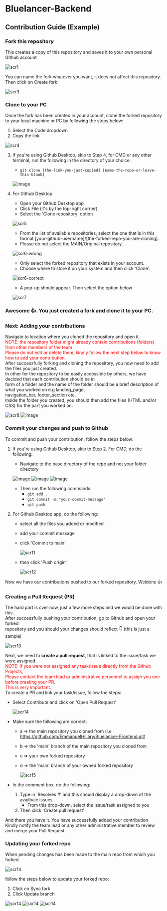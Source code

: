 # Bluelancer-Backend

## Contribution Guide (Example)

### Fork this repository
This creates a copy of this repository and saves it to your own personal Github account

![scr1](https://raw.githubusercontent.com/EmmanuelHillary/Bluelancer-Frontend/main/readme/Screenshot%20(24)_LI.jpg)

You can name the fork whatever you want, it does not affect this repository.
Then click on Create fork

![scr3](https://raw.githubusercontent.com/EmmanuelHillary/Bluelancer-Frontend/main/readme/Screenshot%20(46)_LI.jpg)

### Clone to your PC
Once the fork has been created in your account, clone the forked repository to your local machine or PC by following the steps below:
1. Select the Code dropdown
2. Copy the link

![scr4](https://raw.githubusercontent.com/EmmanuelHillary/Bluelancer-Frontend/main/readme/Screenshot%20(47)_LI.jpg)

3. If you're using Github Desktop, skip to Step 4, for CMD or any other terminal, run the following in the directory of your choice:
    * ``` git clone [the-link-you-just-copied] [name-the-repo-or-leave-this-blank] ```
    
    ![image](https://raw.githubusercontent.com/EmmanuelHillary/Bluelancer-Frontend/main/readme/Screenshot%20(48).png)

4. For Github Desktop
    * Open your Github Desktop app
    * Click File (it's by the top-right corner)
    * Select the 'Clone repository' option
    
    ![scr5](https://raw.githubusercontent.com/EmmanuelHillary/Bluelancer-Frontend/main/readme/Screenshot%20(49)_LI.jpg)
    
    * From the list of available repositories, select the one that is in this format [your-github-username]/[the-forked-repo-you-are-cloning].
    * Please do not select the MAIN/Original repository.
    
    ![scr6-wrong](https://raw.githubusercontent.com/EmmanuelHillary/Bluelancer-Frontend/main/readme/Screenshot%20(50)_LI.jpg)
    
    * Only select the forked repository that exists in your account.
    * Choose where to store it on your system and then click 'Clone'.
    
    ![scr6-correct](https://raw.githubusercontent.com/EmmanuelHillary/Bluelancer-Frontend/main/readme/Screenshot%20(52)_LI.jpg)
    
    * A pop-up should appear. Then select the option below
    
    ![scr7](https://raw.githubusercontent.com/EmmanuelHillary/Bluelancer-Frontend/main/readme/Screenshot%20(53)_LI.jpg)
    
### Awesome 👍. You just created a fork and clone it to your PC.

### Next: Adding your contributions
Navigate to location where you cloned the repository and open it.<br/>
<span style="color: red">NOTE: the repository folder might already contain contributions (folders) from other members of the team</br>
Please do not edit or delete them, kindly follow the next step below to know how to add your contribution.</span></br>
After successfully forking and cloning the repository, you now need to add the files you just created.</br>
In other for the repository to be easily accessible by others, we have decided that each contribution should be in </br>
form of a folder and the name of the folder should be a brief description of what you worked on e.g landing_page, <br/> navigation_bar, footer_section etc. <br/>
Inside the folder you created, you should then add the files (HTML and/or CSS) for the part you worked on.</br>

![scr8](https://raw.githubusercontent.com/EmmanuelHillary/Bluelancer-Frontend/main/readme/Screenshot%20(54)_LI.jpg)
![image](https://raw.githubusercontent.com/EmmanuelHillary/Bluelancer-Frontend/main/readme/Screenshot%20(55).png)

### Commit your changes and push to Github
To commit and push your contribution, follow the steps below:
1. If you're using Github Desktop, skip to Step 2. For CMD, do the following:
    * Navigate to the base directory of the repo and not your folder directory

    ![image](https://raw.githubusercontent.com/EmmanuelHillary/Bluelancer-Frontend/main/readme/Screenshot%20(56)_LI.jpg)
    ![image](https://raw.githubusercontent.com/EmmanuelHillary/Bluelancer-Frontend/main/readme/Screenshot%20(57).png)
    ![image](https://raw.githubusercontent.com/EmmanuelHillary/Bluelancer-Frontend/main/readme/Screenshot%20(58)_LI.jpg)

    * Then run the following commands:
        * ``` git add . ```
        * ``` git commit -m "your-commit-message" ```
        * ``` git push ```

2. For Github Desktop app, do the following:
    * select all the files you added or modified
    * add your commit message
    * click 'Commit to main'

        ![scr11](https://raw.githubusercontent.com/EmmanuelHillary/Bluelancer-Frontend/main/readme/Screenshot%20(59)_LI.jpg)

    * then click 'Push origin'

        ![scr12](https://raw.githubusercontent.com/EmmanuelHillary/Bluelancer-Frontend/main/readme/Screenshot%20(60)_LI.jpg)

Now we have our contributions pushed to our forked repository. Weldone 👍

### Creating a Pull Request (PR)
The hard part is over now, just a few more steps and we would be done with this.</br>
After successfully pushing your contribution, go to Github and open your forked <br/>
repository and you should your changes should reflect 👇 (this is just a sample)


![scr13](https://raw.githubusercontent.com/EmmanuelHillary/Bluelancer-Frontend/main/readme/Screenshot%20(61)_LI.jpg)

Next, we need to <strong>create a pull request</strong>, that is linked to the issue/task we were assigned.<br/>
<span style="color: red">NOTE: If you were not assigned any task/issue directly from the Github Projects,</br>
Please contact the team lead or administrative personnel to assign you one before creating your PR.</br>
This is very important.</span><br/>
To create a PR and link your task/issue, follow the steps:
* Select Contribute and click on 'Open Pull Request'

    ![scr14](https://raw.githubusercontent.com/EmmanuelHillary/Bluelancer-Frontend/main/readme/Screenshot%20(62)_LI.jpg)

* Make sure the following are correct:
    * a => the main repository you cloned from (i.e https://github.com/EmmanuelHillary/Bluelancer-Frontend.git)
    * b => the 'main' branch of the main repository you cloned from 
    * c => your own forked repository
    * d => the 'main' branch of your owned forked repository

        ![scr15](https://raw.githubusercontent.com/EmmanuelHillary/Bluelancer-Frontend/main/readme/Screenshot%20(63)_LI.jpg)

* In the comment box, do the following:
    1. Type in 'Resolves #' and this should display a drop-down of the availbale issues.
       - From this drop-down, select the issue/task assigned to you
    3. Then click 'Create pull request'

And there you have it. You have successfully added your contribution <br/>
Kindly notify the team lead or any other administrative member to review </br>
and merge your Pull Request.</br>

### Updating your forked repo
When pending changes has been made to the main repo from which you forked

![scr14](https://raw.githubusercontent.com/EmmanuelHillary/Bluelancer-Frontend/main/readme/Screenshot%20(68)_LI.jpg)

follow the steps below to update your forked repo:
   1. Click on Sync fork
   2. Click Update branch
   
   ![scr14](https://raw.githubusercontent.com/EmmanuelHillary/Bluelancer-Frontend/main/readme/Screenshot%20(65)_LI.jpg)
   ![scr14](https://raw.githubusercontent.com/EmmanuelHillary/Bluelancer-Frontend/main/readme/Screenshot%20(66)_LI.jpg)
   ![scr14](https://raw.githubusercontent.com/EmmanuelHillary/Bluelancer-Frontend/main/readme/Screenshot%20(67)_LI.jpg)
